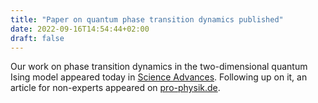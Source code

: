 ```yaml
---
title: "Paper on quantum phase transition dynamics published"
date: 2022-09-16T14:54:44+02:00
draft: false
---
```

Our work on phase transition dynamics in the two-dimensional quantum Ising model appeared today in [Science Advances](https://www.science.org/doi/10.1126/sciadv.abl6850). Following up on it, an article for non-experts appeared on [pro-physik.de](https://www.pro-physik.de/nachrichten/kibble-zurek-mechanismus-gilt-auch-fuer-quanten-phasenuebergaenge).